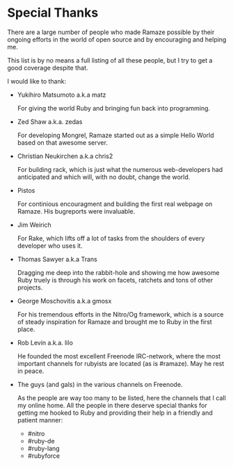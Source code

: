 # Special Thanks

There are a large number of people who made Ramaze possible by their ongoing
efforts in the world of open source and by encouraging and helping me.

This list is by no means a full listing of all these people, but I try to
get a good coverage despite that.

I would like to thank:

* Yukihiro Matsumoto a.k.a matz

  For giving the world Ruby and bringing fun back into programming.

* Zed Shaw a.k.a. zedas

  For developing Mongrel, Ramaze started out as a simple Hello World based on
  that awesome server.

* Christian Neukirchen a.k.a chris2

  For building rack, which is just what the numerous web-developers had
  anticipated and which will, with no doubt, change the world.

* Pistos

  For continious encouragment and building the first real webpage on Ramaze. His
  bugreports were invaluable.

* Jim Weirich

  For Rake, which lifts off a lot of tasks from the shoulders of every
  developer who uses it.

* Thomas Sawyer a.k.a Trans

  Dragging me deep into the rabbit-hole and showing me how awesome Ruby truely
  is through his work on facets, ratchets and tons of other projects.

* George Moschovitis a.k.a gmosx

  For his tremendous efforts in the Nitro/Og framework, which is a source of
  steady inspiration for Ramaze and brought me to Ruby in the first place.

* Rob Levin a.k.a. lilo

  He founded the most excellent Freenode IRC-network, where the most important
  channels for rubyists are located (as is #ramaze).  May he rest in peace.

* The guys (and gals) in the various channels on Freenode.

  As the people are way too many to be listed, here the channels that I call my
  online home. All the people in there deserve special thanks for getting me
  hooked to Ruby and providing their help in a friendly and patient manner:

  * \#nitro
  * \#ruby-de
  * \#ruby-lang
  * \#rubyforce
